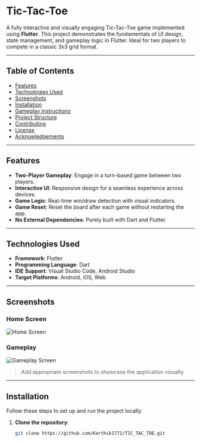 # Tic-Tac-Toe

A fully interactive and visually engaging Tic-Tac-Toe game implemented using **Flutter**. This project demonstrates the fundamentals of UI design, state management, and gameplay logic in Flutter. Ideal for two players to compete in a classic 3x3 grid format.

---

## Table of Contents

- [Features](#features)
- [Technologies Used](#technologies-used)
- [Screenshots](#screenshots)
- [Installation](#installation)
- [Gameplay Instructions](#gameplay-instructions)
- [Project Structure](#project-structure)
- [Contributing](#contributing)
- [License](#license)
- [Acknowledgements](#acknowledgements)

---

## Features

- **Two-Player Gameplay**: Engage in a turn-based game between two players.
- **Interactive UI**: Responsive design for a seamless experience across devices.
- **Game Logic**: Real-time win/draw detection with visual indicators.
- **Game Reset**: Reset the board after each game without restarting the app.
- **No External Dependencies**: Purely built with Dart and Flutter.

---

## Technologies Used

- **Framework**: Flutter
- **Programming Language**: Dart
- **IDE Support**: Visual Studio Code, Android Studio
- **Target Platforms**: Android, iOS, Web

---

## Screenshots

### Home Screen
![Home Screen](images/home_screen.png)

### Gameplay
![Gameplay Screen](images/gameplay_screen.png)

> Add appropriate screenshots to showcase the application visually.

---

## Installation

Follow these steps to set up and run the project locally:

1. **Clone the repository**:
   ```bash
   git clone https://github.com/Karthik1772/TIC_TAC_TOE.git
